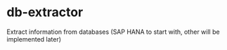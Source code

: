 # db-extractor
Extract information from databases (SAP HANA to start with, other will be implemented later)
